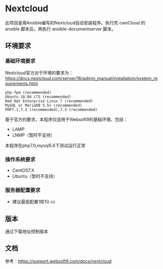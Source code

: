 # Nextcloud

此项目是用Ansible编写的Nextcloud自动安装程序。执行完 cwnCloud 的 ansible 脚本后，再执行 ansible-documentserver 脚本。

## 环境要求

### 基础环境要求

Nextcloud官方对于环境的要求为：https://docs.nextcloud.com/server/16/admin_manual/installation/system_requirements.html

~~~
php-fpm (recommended)
Ubuntu 18.04 LTS (recommended)
Red Hat Enterprise Linux 7 (recommended)
MySQL or MariaDB 5.5+ (recommended)
PHP7.1,7.2 (recommended),7.3 (recommended)
~~~

基于官方的要求，本程序仅适用于Websoft9的基础环境，包括：

* LAMP
* LNMP（暂时不支持）

本程序在php7.0,mysql5.6下测试运行正常

### 操作系统要求

* CentOS7.X
* Ubuntu（暂时不支持）

### 服务器配置要求

* 建议最低配置1核1G
cc

## 版本

通过下载地址控制版本

## 文档

参考：https://support.websoft9.com/docs/nextcloud